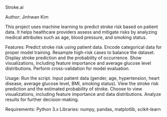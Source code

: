 Stroke.ai

Author: Jinhwan Kim


This project uses machine learning to predict stroke risk based on patient data. It helps healthcare providers assess and mitigate risks by analyzing medical attributes such as age, blood pressure, and smoking status.


Features:
Predict stroke risk using patient data.
Encode categorical data for proper model training.
Resample high-risk cases to balance the dataset.
Display stroke prediction and the probability of occurrence.
Show visualizations, including feature importance and average glucose level distributions.
Perform cross-validation for model evaluation.


Usage:
Run the script.
Input patient data (gender, age, hypertension, heart disease, average glucose level, BMI, smoking status).
View the stroke risk prediction and the estimated probability of stroke.
Choose to view visualizations, including feature importance and data distributions.
Analyze results for further decision-making.


Requirements:
Python 3.x
Libraries: numpy, pandas, matplotlib, scikit-learn

